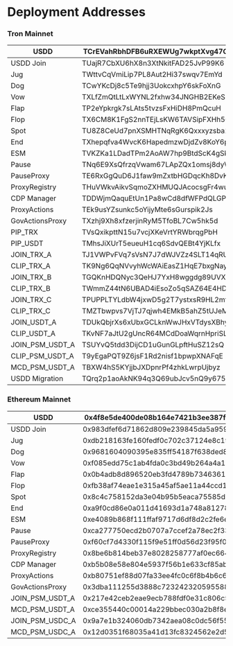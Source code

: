 # Deployment Addresses

### Tron Mainnet

<table><thead><tr><th width="256.30859375">USDD</th><th>TCrEVahRbhDFB6uRXEWUg7wkptXvg47GKs</th></tr></thead><tbody><tr><td>USDD Join</td><td>TUajR7CbXU6hX8n3XtNkitFAD25JvP99K6</td></tr><tr><td>Jug</td><td>TWttvCqVmiLip7PL8Aut2Hi37swqv7EmYd</td></tr><tr><td>Dog</td><td>TCwYKcDj8c5Te9hjj3UokcxhpY6skFoXnG</td></tr><tr><td>Vow</td><td>TXLfZmQtLtLxWYNL2fxhw34JNGHB2EKeSU</td></tr><tr><td>Flap</td><td>TP2eYpkrgk7sLAts5tvzsFxHiDH8PmQcuH</td></tr><tr><td>Flop</td><td>TX6CM8K1FgS2nnTEjLsKW6TAVSipFXHh5C</td></tr><tr><td>Spot</td><td>TU8Z8CeUd7pnXSMHTNqRgK6Qxxxyzsba1n</td></tr><tr><td>End</td><td>TXhepqfva4WvcK6HapedmzwDjdZv8KoY6p</td></tr><tr><td>ESM</td><td>TVKZKa1LDadTPm2AoAW7hp9BtdScK4gSk8</td></tr><tr><td>Pause</td><td>TNq6E9XsQfrzqVwam67LApZQx1omsj8dyW</td></tr><tr><td>PauseProxy</td><td>TE6RxGgQuD6J1faw9mZxtbHGDqcKh8DvKU</td></tr><tr><td>ProxyRegistry</td><td>THuVWkvAikvSqmoZXHMUQJAcocsgFr4wuk</td></tr><tr><td>CDP Manager</td><td>TDDWjmQaquEtUn1Pa8wCd8dfWFPdQLGPYL</td></tr><tr><td>ProxyActions</td><td>TEk9usYZsunkc5oYijyMte6sGurspik2Js</td></tr><tr><td>GovActionsProxy</td><td>TXzhj9Xh8xfzerjinRyM5TfoBL7Cw5hk5d</td></tr><tr><td>PIP_TRX</td><td>TVsQxikpttN15u7vcjXKeVrtYRWbrqgPbH</td></tr><tr><td>PIP_USDT</td><td>TMhsJiXUrT5eueuH1cq6SdvQEBt4YjKLfx</td></tr><tr><td>JOIN_TRX_A</td><td>TJ1VWPvFVq7sVsN7J7dWJVZz4SLT14qRUr</td></tr><tr><td>CLIP_TRX_A</td><td>TK9Ng6QqNVvyhWcWAiEasZ1HqE7bxgNayA</td></tr><tr><td>JOIN_TRX_B</td><td>TGQKnHDQNyc3QeHJ7YxH8wggdg89UVXyvX</td></tr><tr><td>CLIP_TRX_B</td><td>TWmmZ44tN6UBAD4iEsoZo5qSAZ64E4HDZZ</td></tr><tr><td>JOIN_TRX_C</td><td>TPUPPLTYLdbW4jxwD5g2T7ystxsR9HL2mt</td></tr><tr><td>CLIP_TRX_C</td><td>TMZTbwpvs7VjTJ7qjwh4EMkB5ahZ5tUJeM</td></tr><tr><td>JOIN_USDT_A</td><td>TDUkQbjrXs6xUbxGCLknWwJHxVTdysXBhy</td></tr><tr><td>CLIP_USDT_A</td><td>TKvNF7aJtU2gUncR64MCdDoaWqrnHpriSL</td></tr><tr><td>JOIN_PSM_USDT_A</td><td>TSUYvQ5tdd3DijCD1uGunGLpftHuSZ12sQ</td></tr><tr><td>CLIP_PSM_USDT_A</td><td>T9yEgaPQT9Z6jsF1Rd2nisf1bpwpXNAFqE</td></tr><tr><td>MCD_PSM_USDT_A</td><td>TBXW4hS5KYjjbJXDpnrPf4zhkLwrpUjbyz</td></tr><tr><td>USDD Migration</td><td>TQrq2p1aoAkNK94q3Q69ubJcv5nQ9y675R</td></tr></tbody></table>

### Ethereum Mainnet

<table><thead><tr><th width="259.75390625">USDD</th><th>0x4f8e5de400de08b164e7421b3ee387f461becd1a</th></tr></thead><tbody><tr><td>USDD Join</td><td>0x983dfef6d71862d809e239845da5a959492f63b8</td></tr><tr><td>Jug</td><td>0xdb218163fe160fedf0c702c37124e8c194e99329</td></tr><tr><td>Dog</td><td>0x9681604090395e835ff54187f638ded8dc983cbf</td></tr><tr><td>Vow</td><td>0xf085edd75c1ab4fda0c3bd49b264a4a113d06f3b</td></tr><tr><td>Flap</td><td>0x0b4adb8d896520eb3fd4789b73463614dcf71b03</td></tr><tr><td>Flop</td><td>0xfb38af74eae1e315a45af5ae11a44ccd1da12bcb</td></tr><tr><td>Spot</td><td>0x8c4c758152da3e04b95b5eaca75585d79013c6b0</td></tr><tr><td>End</td><td>0xa9f0cd86e0a011d41693d1a748a8127877c8b054</td></tr><tr><td>ESM</td><td>0xe4089b868f111ffaf9717d6df8d2c2fe6e698f55</td></tr><tr><td>Pause</td><td>0xca277750ecd2b0707a7ccef2a78ec2f33b5fc7f7</td></tr><tr><td>PauseProxy</td><td>0xf60cf7d4330f115f9e51ff0d56d23f95f0f10aee</td></tr><tr><td>ProxyRegistry</td><td>0x8be6b814beb37e8028258777af0ec6648a2a908e</td></tr><tr><td>CDP Manager</td><td>0xb5b08e58e804e5937f56b1e633cf85abbd269127</td></tr><tr><td>ProxyActions</td><td>0xb80751ef88d07fa33ee4fc0c6f8b4b6c6c31e708</td></tr><tr><td>GovActionsProxy</td><td>0x3dba111255d3888c723242320595588754cf493e</td></tr><tr><td>JOIN_PSM_USDT_A</td><td>0x217e42ceb2eae9ecb788fdf0e31c806c531760a3</td></tr><tr><td>MCD_PSM_USDT_A</td><td>0xce355440c00014a229bbec030a2b8f8eb45a2897</td></tr><tr><td>JOIN_PSM_USDC_A</td><td>0x9a7e1b324060db7342aea08c0dc56f55ced6f519</td></tr><tr><td>MCD_PSM_USDC_A</td><td>0x12d0351f68035a41d13fc8324562e2d51b7a3b93</td></tr></tbody></table>
